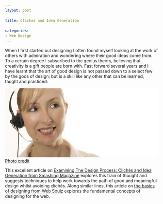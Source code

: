 ```yaml
---
layout: post

title: Cliches and Idea Generation

categories:
- Web Design
---
```


When I first started out designing I often found myself looking at the work of others with admiration and wondering where their good ideas come from. To a certain degree I subscribed to the genius theory, believing that creativity is a gift people are born with. Fast forward several years and I have learnt that the art of good design is not passed down to a select few by the gods of design; but is a skill like any other that can be learned, taught and practiced.

![Cliche stock image of a centre employee](/img/content/call-centre-woman.jpg)
[Photo credit](http://www.flickr.com/photos/stickergiant/5226802153/)

This excellent article on [Examining The Design Process: Clichés and Idea Generation from Smashing Magazine](http://www.smashingmagazine.com/2011/02/21/clich-s-and-idea-generation-how-to-turn-clich-in-a-successful-visual-solution/) explores this train of thought and suggests techniques to help work towards the path of good and meaningful design whilst avoiding clichés. Along similar lines, this article on [the basics of designing from Web Soulz](http://websoulz.com/eat-breath-and-live-design-learn-the-basics-of-designing/) explores the fundamental concepts of designing for the web.